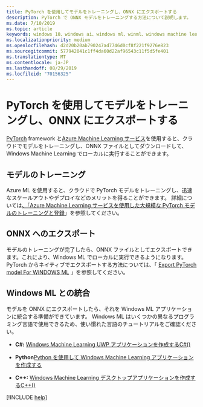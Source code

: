 ```yaml
---
title: PyTorch を使用してモデルをトレーニングし、ONNX にエクスポートする
description: PyTorch で ONNX モデルをトレーニングする方法について説明します。
ms.date: 7/10/2019
ms.topic: article
keywords: windows 10、windows ai、windows ml、winml、windows machine learning、pytorch
ms.localizationpriority: medium
ms.openlocfilehash: d2d20b20ab790247ad7746d0cf8f221f9276e823
ms.sourcegitcommit: 577942041c1ff4da60d22af96543c11f5d5fe401
ms.translationtype: MT
ms.contentlocale: ja-JP
ms.lasthandoff: 08/29/2019
ms.locfileid: "70156325"
---
```

# <a name="train-a-model-with-pytorch-and-export-to-onnx"></a>PyTorch を使用してモデルをトレーニングし、ONNX にエクスポートする

[PyTorch](https://pytorch.org/) framework と[Azure Machine Learning サービス](https://azure.microsoft.com/services/machine-learning-service/)を使用すると、クラウドでモデルをトレーニングし、ONNX ファイルとしてダウンロードして、Windows Machine Learning でローカルに実行することができます。

## <a name="train-the-model"></a>モデルのトレーニング

Azure ML を使用すると、クラウドで PyTorch モデルをトレーニングし、迅速なスケールアウトやデプロイなどのメリットを得ることができます。 詳細については[、「Azure Machine Learning サービスを使用した大規模な PyTorch モデルのトレーニングと登録](https://docs.microsoft.com/azure/machine-learning/service/how-to-train-pytorch)」を参照してください。

## <a name="export-to-onnx"></a>ONNX へのエクスポート

モデルのトレーニングが完了したら、ONNX ファイルとしてエクスポートできます。これにより、Windows ML でローカルに実行できるようになります。 PyTorch からネイティブでエクスポートする方法については、「 [Export PyTorch model For WINDOWS ML](https://github.com/onnx/tutorials/blob/master/tutorials/ExportModelFromPyTorchForWinML.md) 」を参照してください。


## <a name="integrate-with-windows-ml"></a>Windows ML との統合

モデルを ONNX にエクスポートしたら、それを Windows ML アプリケーションに統合する準備ができています。 Windows ML はいくつかの異なるプログラミング言語で使用できるため、使い慣れた言語のチュートリアルをご確認ください。

* **C#:** [Windows Machine Learning UWP アプリケーションを作成するC#()](https://docs.microsoft.com/windows/ai/windows-ml/get-started-uwp)

* **Python**[Python を使用して Windows Machine Learning アプリケーションを作成する](https://github.com/Microsoft/xlang/tree/master/samples/python/winml_tutorial)

* **C++:** [Windows Machine Learning デスクトップアプリケーションを作成するC++()](https://docs.microsoft.com/windows/ai/windows-ml/get-started-desktop)

[!INCLUDE [help](../includes/get-help.md)]
